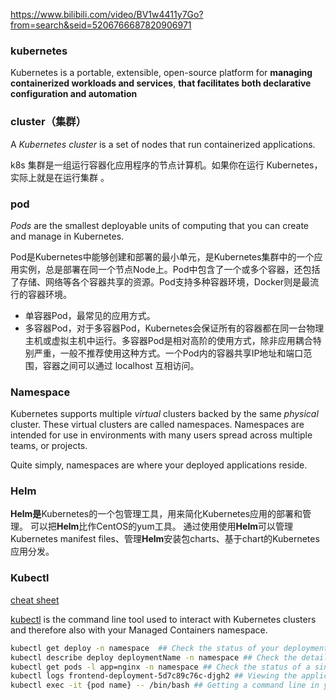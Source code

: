 https://www.bilibili.com/video/BV1w4411y7Go?from=search&seid=5206766687820906971



### kubernetes

Kubernetes is a portable, extensible, open-source platform for **managing containerized workloads and services**, **that facilitates both declarative configuration and automation**

### cluster（集群）

A *Kubernetes cluster* is a set of nodes that run containerized applications.

k8s 集群是一组运行容器化应用程序的节点计算机。如果你在运行 Kubernetes，实际上就是在运行集群 。

### pod

*Pods* are the smallest deployable units of computing that you can create and manage in Kubernetes.

Pod是Kubernetes中能够创建和部署的最小单元，是Kubernetes集群中的一个应用实例，总是部署在同一个节点Node上。Pod中包含了一个或多个容器，还包括了存储、网络等各个容器共享的资源。Pod支持多种容器环境，Docker则是最流行的容器环境。

- 单容器Pod，最常见的应用方式。
- 多容器Pod，对于多容器Pod，Kubernetes会保证所有的容器都在同一台物理主机或虚拟主机中运行。多容器Pod是相对高阶的使用方式，除非应用耦合特别严重，一般不推荐使用这种方式。一个Pod内的容器共享IP地址和端口范围，容器之间可以通过 localhost 互相访问。

### Namespace

Kubernetes supports multiple *virtual* clusters backed by the same *physical* cluster. These virtual clusters are called namespaces. Namespaces are intended for use in environments with many users spread across multiple teams, or projects.

Quite simply, namespaces are where your deployed applications reside.

### Helm

**Helm是**Kubernetes的一个包管理工具，用来简化Kubernetes应用的部署和管理。 可以把**Helm**比作CentOS的yum工具。 通过使用使用**Helm**可以管理Kubernetes manifest files、管理**Helm**安装包charts、基于chart的Kubernetes应用分发。





### Kubectl

[cheat sheet](https://kubernetes.io/docs/reference/kubectl/cheatsheet/)

[kubectl](https://kubernetes.io/docs/reference/kubectl/overview/) is the command line tool used to interact with Kubernetes clusters and therefore also with your Managed Containers namespace.

```bash
kubectl get deploy -n namespace  ## Check the status of your deployment
kubectl describe deploy deploymentName -n namespace ## Check the detailed status of a deployment
kubectl get pods -l app=nginx -n namespace ## Check the status of a single pod in a deployment
kubectl logs frontend-deployment-5d7c89c76c-djgh2 ## Viewing the application logs inside of a pod
kubectl exec -it {pod name} -- /bin/bash ## Getting a command line in your container

```

